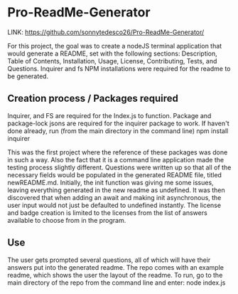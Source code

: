 # Pro-ReadMe-Generator
LINK: 
https://github.com/sonnytedesco26/Pro-ReadMe-Generator/

For this project, the goal was to create a nodeJS terminal application that would generate a README, set with the following sections: Description, Table of Contents, Installation, Usage, License, Contributing, Tests, and Questions. Inquirer and fs NPM installations were required for the readme to be generated.

## Creation process / Packages required

Inquirer, and FS are required for the Index.js to function. Package and package-lock jsons are required for the inquirer package to work. If haven't done already, run (from the main directory in the command line) npm install inquirer

This was the first project where the reference of these packages was done in such a way. Also the fact that it is a command line application made the testing process slightly different. Questions were written up so that all of the necessary fields would be populated in the generated README file, titled newREADME.md. Initially, the init function was giving me some issues, leaving everything generated in the new readme as undefined. It was then discovered that when adding an await and making init asynchronous, the user input would not just be defaulted to undefined instantly. The license and badge creation is limited to the licenses from the list of answers available to choose from in the program.

## Use 

The user gets prompted several questions, all of which will have their answers put into the generated readme. The repo comes with an example readme, which shows the user the layout of the readme. To run, go to the main directory of the repo from the command line and enter: node index.js
